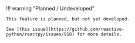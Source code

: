 !!! warning "Planned / Undeveloped"

    This feature is planned, but not yet developed.

    See [this issue](https://github.com/reactive-python/reactpy/issues/918) for more details.

<!--
## Overview

<p class="intro" markdown>

JSX lets you write HTML-like markup inside a JavaScript file, keeping rendering logic and content in the same place. Sometimes you will want to add a little JavaScript logic or reference a dynamic property inside that markup. In this situation, you can use curly braces in your JSX to open a window to JavaScript.

</p>

!!! summary "You will learn"

    -   How to pass strings with quotes
    -   How to reference a JavaScript variable inside JSX with curly braces
    -   How to call a JavaScript function inside JSX with curly braces
    -   How to use a JavaScript object inside JSX with curly braces

## Passing strings with quotes

When you want to pass a string attribute to JSX, you put it in single or double quotes:

```js
export default function Avatar() {
	return (
		<img
			className="avatar"
			src="https://i.imgur.com/7vQD0fPs.jpg"
			alt="Gregorio Y. Zara"
		/>
	);
}
```

```css
.avatar {
	border-radius: 50%;
	height: 90px;
}
```

Here, `"https://i.imgur.com/7vQD0fPs.jpg"` and `"Gregorio Y. Zara"` are being passed as strings.

But what if you want to dynamically specify the `src` or `alt` text? You could **use a value from JavaScript by replacing `"` and `"` with `{` and `}`**:

```js
export default function Avatar() {
	const avatar = "https://i.imgur.com/7vQD0fPs.jpg";
	const description = "Gregorio Y. Zara";
	return <img className="avatar" src={avatar} alt={description} />;
}
```

```css
.avatar {
	border-radius: 50%;
	height: 90px;
}
```

Notice the difference between `className="avatar"`, which specifies an `"avatar"` CSS class name that makes the image round, and `src={avatar}` that reads the value of the JavaScript variable called `avatar`. That's because curly braces let you work with JavaScript right there in your markup!

## Using curly braces: A window into the JavaScript world

JSX is a special way of writing JavaScript. That means it’s possible to use JavaScript inside it—with curly braces `{ }`. The example below first declares a name for the scientist, `name`, then embeds it with curly braces inside the `<h1>`:

```js
export default function TodoList() {
	const name = "Gregorio Y. Zara";
	return <h1>{name}'s To Do List</h1>;
}
```

Try changing the `name`'s value from `'Gregorio Y. Zara'` to `'Hedy Lamarr'`. See how the list title changes?

Any JavaScript expression will work between curly braces, including function calls like `formatDate()`:

```js
const today = new Date();

function formatDate(date) {
	return new Intl.DateTimeFormat("en-US", { weekday: "long" }).format(date);
}

export default function TodoList() {
	return <h1>To Do List for {formatDate(today)}</h1>;
}
```

### Where to use curly braces

You can only use curly braces in two ways inside JSX:

1. **As text** directly inside a JSX tag: `<h1>{name}'s To Do List</h1>` works, but `<{tag}>Gregorio Y. Zara's To Do List</{tag}>` will not.
2. **As attributes** immediately following the `=` sign: `src={avatar}` will read the `avatar` variable, but `src="{avatar}"` will pass the string `"{avatar}"`.

## Using "double curlies": CSS and other objects in JSX

In addition to strings, numbers, and other JavaScript expressions, you can even pass objects in JSX. Objects are also denoted with curly braces, like `{ name: "Hedy Lamarr", inventions: 5 }`. Therefore, to pass a JS object in JSX, you must wrap the object in another pair of curly braces: `person={{ name: "Hedy Lamarr", inventions: 5 }}`.

You may see this with inline CSS styles in JSX. React does not require you to use inline styles (CSS classes work great for most cases). But when you need an inline style, you pass an object to the `style` attribute:

```js
export default function TodoList() {
	return (
		<ul
			style={{
				backgroundColor: "black",
				color: "pink",
			}}
		>
			<li>Improve the videophone</li>
			<li>Prepare aeronautics lectures</li>
			<li>Work on the alcohol-fuelled engine</li>
		</ul>
	);
}
```

```css
body {
	padding: 0;
	margin: 0;
}
ul {
	padding: 20px 20px 20px 40px;
	margin: 0;
}
```

Try changing the values of `backgroundColor` and `color`.

You can really see the JavaScript object inside the curly braces when you write it like this:

```js
<ul style={
  {
    backgroundColor: 'black',
    color: 'pink'
  }
}>
```

The next time you see `{{` and `}}` in JSX, know that it's nothing more than an object inside the JSX curlies!

<Pitfall>

Inline `style` properties are written in camelCase. For example, HTML `<ul style="background-color: black">` would be written as `<ul style={{ backgroundColor: 'black' }}>` in your component.

</Pitfall>

## More fun with JavaScript objects and curly braces

You can move several expressions into one object, and reference them in your JSX inside curly braces:

```js
const person = {
	name: "Gregorio Y. Zara",
	theme: {
		backgroundColor: "black",
		color: "pink",
	},
};

export default function TodoList() {
	return (
		<div style={person.theme}>
			<h1>{person.name}'s Todos</h1>
			<img
				className="avatar"
				src="https://i.imgur.com/7vQD0fPs.jpg"
				alt="Gregorio Y. Zara"
			/>
			<ul>
				<li>Improve the videophone</li>
				<li>Prepare aeronautics lectures</li>
				<li>Work on the alcohol-fuelled engine</li>
			</ul>
		</div>
	);
}
```

```css
body {
	padding: 0;
	margin: 0;
}
body > div > div {
	padding: 20px;
}
.avatar {
	border-radius: 50%;
	height: 90px;
}
```

In this example, the `person` JavaScript object contains a `name` string and a `theme` object:

```js
const person = {
	name: "Gregorio Y. Zara",
	theme: {
		backgroundColor: "black",
		color: "pink",
	},
};
```

The component can use these values from `person` like so:

```js
<div style={person.theme}>
  <h1>{person.name}'s Todos</h1>
```

JSX is very minimal as a templating language because it lets you organize data and logic using JavaScript.

<Recap>

Now you know almost everything about JSX:

-   JSX attributes inside quotes are passed as strings.
-   Curly braces let you bring JavaScript logic and variables into your markup.
-   They work inside the JSX tag content or immediately after `=` in attributes.
-   `{{` and `}}` is not special syntax: it's a JavaScript object tucked inside JSX curly braces.

</Recap>

<Challenges>

#### Fix the mistake

This code crashes with an error saying `Objects are not valid as a React child`:

```js
const person = {
	name: "Gregorio Y. Zara",
	theme: {
		backgroundColor: "black",
		color: "pink",
	},
};

export default function TodoList() {
	return (
		<div style={person.theme}>
			<h1>{person}'s Todos</h1>
			<img
				className="avatar"
				src="https://i.imgur.com/7vQD0fPs.jpg"
				alt="Gregorio Y. Zara"
			/>
			<ul>
				<li>Improve the videophone</li>
				<li>Prepare aeronautics lectures</li>
				<li>Work on the alcohol-fuelled engine</li>
			</ul>
		</div>
	);
}
```

```css
body {
	padding: 0;
	margin: 0;
}
body > div > div {
	padding: 20px;
}
.avatar {
	border-radius: 50%;
	height: 90px;
}
```

Can you find the problem?

<Hint>Look for what's inside the curly braces. Are we putting the right thing there?</Hint>

<Solution>

This is happening because this example renders _an object itself_ into the markup rather than a string: `<h1>{person}'s Todos</h1>` is trying to render the entire `person` object! Including raw objects as text content throws an error because React doesn't know how you want to display them.

To fix it, replace `<h1>{person}'s Todos</h1>` with `<h1>{person.name}'s Todos</h1>`:

```js
const person = {
	name: "Gregorio Y. Zara",
	theme: {
		backgroundColor: "black",
		color: "pink",
	},
};

export default function TodoList() {
	return (
		<div style={person.theme}>
			<h1>{person.name}'s Todos</h1>
			<img
				className="avatar"
				src="https://i.imgur.com/7vQD0fPs.jpg"
				alt="Gregorio Y. Zara"
			/>
			<ul>
				<li>Improve the videophone</li>
				<li>Prepare aeronautics lectures</li>
				<li>Work on the alcohol-fuelled engine</li>
			</ul>
		</div>
	);
}
```

```css
body {
	padding: 0;
	margin: 0;
}
body > div > div {
	padding: 20px;
}
.avatar {
	border-radius: 50%;
	height: 90px;
}
```

</Solution>

#### Extract information into an object

Extract the image URL into the `person` object.

```js
const person = {
	name: "Gregorio Y. Zara",
	theme: {
		backgroundColor: "black",
		color: "pink",
	},
};

export default function TodoList() {
	return (
		<div style={person.theme}>
			<h1>{person.name}'s Todos</h1>
			<img
				className="avatar"
				src="https://i.imgur.com/7vQD0fPs.jpg"
				alt="Gregorio Y. Zara"
			/>
			<ul>
				<li>Improve the videophone</li>
				<li>Prepare aeronautics lectures</li>
				<li>Work on the alcohol-fuelled engine</li>
			</ul>
		</div>
	);
}
```

```css
body {
	padding: 0;
	margin: 0;
}
body > div > div {
	padding: 20px;
}
.avatar {
	border-radius: 50%;
	height: 90px;
}
```

<Solution>

Move the image URL into a property called `person.imageUrl` and read it from the `<img>` tag using the curlies:

```js
const person = {
	name: "Gregorio Y. Zara",
	imageUrl: "https://i.imgur.com/7vQD0fPs.jpg",
	theme: {
		backgroundColor: "black",
		color: "pink",
	},
};

export default function TodoList() {
	return (
		<div style={person.theme}>
			<h1>{person.name}'s Todos</h1>
			<img
				className="avatar"
				src={person.imageUrl}
				alt="Gregorio Y. Zara"
			/>
			<ul>
				<li>Improve the videophone</li>
				<li>Prepare aeronautics lectures</li>
				<li>Work on the alcohol-fuelled engine</li>
			</ul>
		</div>
	);
}
```

```css
body {
	padding: 0;
	margin: 0;
}
body > div > div {
	padding: 20px;
}
.avatar {
	border-radius: 50%;
	height: 90px;
}
```

</Solution>

#### Write an expression inside JSX curly braces

In the object below, the full image URL is split into four parts: base URL, `imageId`, `imageSize`, and file extension.

We want the image URL to combine these attributes together: base URL (always `'https://i.imgur.com/'`), `imageId` (`'7vQD0fP'`), `imageSize` (`'s'`), and file extension (always `'.jpg'`). However, something is wrong with how the `<img>` tag specifies its `src`.

Can you fix it?

```js
const baseUrl = "https://i.imgur.com/";
const person = {
	name: "Gregorio Y. Zara",
	imageId: "7vQD0fP",
	imageSize: "s",
	theme: {
		backgroundColor: "black",
		color: "pink",
	},
};

export default function TodoList() {
	return (
		<div style={person.theme}>
			<h1>{person.name}'s Todos</h1>
			<img
				className="avatar"
				src="{baseUrl}{person.imageId}{person.imageSize}.jpg"
				alt={person.name}
			/>
			<ul>
				<li>Improve the videophone</li>
				<li>Prepare aeronautics lectures</li>
				<li>Work on the alcohol-fuelled engine</li>
			</ul>
		</div>
	);
}
```

```css
body {
	padding: 0;
	margin: 0;
}
body > div > div {
	padding: 20px;
}
.avatar {
	border-radius: 50%;
}
```

To check that your fix worked, try changing the value of `imageSize` to `'b'`. The image should resize after your edit.

<Solution>

You can write it as `src={baseUrl + person.imageId + person.imageSize + '.jpg'}`.

1. `{` opens the JavaScript expression
2. `baseUrl + person.imageId + person.imageSize + '.jpg'` produces the correct URL string
3. `}` closes the JavaScript expression

```js
const baseUrl = "https://i.imgur.com/";
const person = {
	name: "Gregorio Y. Zara",
	imageId: "7vQD0fP",
	imageSize: "s",
	theme: {
		backgroundColor: "black",
		color: "pink",
	},
};

export default function TodoList() {
	return (
		<div style={person.theme}>
			<h1>{person.name}'s Todos</h1>
			<img
				className="avatar"
				src={baseUrl + person.imageId + person.imageSize + ".jpg"}
				alt={person.name}
			/>
			<ul>
				<li>Improve the videophone</li>
				<li>Prepare aeronautics lectures</li>
				<li>Work on the alcohol-fuelled engine</li>
			</ul>
		</div>
	);
}
```

```css
body {
	padding: 0;
	margin: 0;
}
body > div > div {
	padding: 20px;
}
.avatar {
	border-radius: 50%;
}
```

You can also move this expression into a separate function like `getImageUrl` below:

```js
import { getImageUrl } from "./utils.js";

const person = {
	name: "Gregorio Y. Zara",
	imageId: "7vQD0fP",
	imageSize: "s",
	theme: {
		backgroundColor: "black",
		color: "pink",
	},
};

export default function TodoList() {
	return (
		<div style={person.theme}>
			<h1>{person.name}'s Todos</h1>
			<img
				className="avatar"
				src={getImageUrl(person)}
				alt={person.name}
			/>
			<ul>
				<li>Improve the videophone</li>
				<li>Prepare aeronautics lectures</li>
				<li>Work on the alcohol-fuelled engine</li>
			</ul>
		</div>
	);
}
```

```js
export function getImageUrl(person) {
	return "https://i.imgur.com/" + person.imageId + person.imageSize + ".jpg";
}
```

```css
body {
	padding: 0;
	margin: 0;
}
body > div > div {
	padding: 20px;
}
.avatar {
	border-radius: 50%;
}
```

Variables and functions can help you keep the markup simple!

</Solution>

</Challenges> -->
